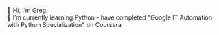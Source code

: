👋 Hi, I’m Greg.<br>
🌱 I’m currently learning Python - have completed "Google IT Automation with Python Specialization" on Coursera
<!---
greg2345/greg2345 is a ✨ special ✨ repository because its `README.md` (this file) appears on your GitHub profile.
You can click the Preview link to take a look at your changes.
--->
